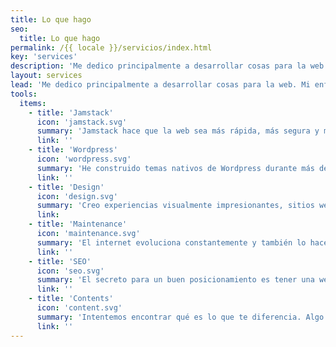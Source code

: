 ```yaml
---
title: Lo que hago
seo:
  title: Lo que hago
permalink: /{{ locale }}/servicios/index.html
key: 'services'
description: 'Me dedico principalmente a desarrollar cosas para la web. Doy valor al rendimiento, la accesibilidad, la simplicidad y el soporte a largo plazo.'
layout: services
lead: 'Me dedico principalmente a desarrollar cosas para la web. Mi enfoque es principalmente HTML estático, algo de CSS y una pizca de JavaScript para darle sabor. Doy valor al rendimiento, la accesibilidad, la simplicidad y el soporte a largo plazo.'
tools:
  items:
    - title: 'Jamstack'
      icon: 'jamstack.svg'
      summary: 'Jamstack hace que la web sea más rápida, más segura y más fácil de escalar. A mí, como desarrollador, me da una libertad ilimitada y puedo trabajar con las mejores herramientas para el proyecto.'
      link: ''
    - title: 'Wordpress'
      icon: 'wordpress.svg'
      summary: 'He construido temas nativos de Wordpress durante más de una década. También ofrezco la transferencia de entornos Wordpress existentes a Jamstack, opcionalmente utilizando Wordpress como un "CMS sin cabeza".'
      link: ''
    - title: 'Design'
      icon: 'design.svg'
      summary: 'Creo experiencias visualmente impresionantes, sitios web que son divertidos y fáciles de usar.'
      link:
    - title: 'Maintenance'
      icon: 'maintenance.svg'
      summary: 'El internet evoluciona constantemente y también lo hacen las herramientas que utilizamos para crear sitios web. Me ocupo del funcionamiento óptimo, la seguridad y el rendimiento de los sitios web que construyo para mis clientes.'
      link: ''
    - title: 'SEO'
      icon: 'seo.svg'
      summary: 'El secreto para un buen posicionamiento es tener una web que sea genial en todos los sentidos: Técnicamente perfecta, rápida y segura, clara en cuanto a su estructura, con un copy realmente interesante. Puedo ayudarte con eso.'
      link: ''
    - title: 'Contents'
      icon: 'content.svg'
      summary: 'Intentemos encontrar qué es lo que te diferencia. Algo personal, que haga referencia a la esencia o filosofía del proyecto o producto.'
      link: ''
---
```

